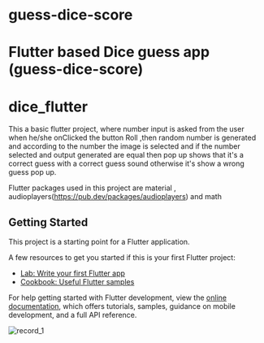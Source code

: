 # guess-dice-score
Flutter based Dice guess app
(guess-dice-score)
=======
# dice_flutter

This a basic flutter project, where number input is asked from the user when he/she onClicked the button Roll ,then random number is generated and according to the number the image is selected and if the number selected and output generated are equal then pop up shows that it's a correct guess with a correct guess sound otherwise it's show a wrong guess pop up.

Flutter packages used in this project are material , audioplayers(https://pub.dev/packages/audioplayers) and math

## Getting Started

This project is a starting point for a Flutter application.

A few resources to get you started if this is your first Flutter project:

- [Lab: Write your first Flutter app](https://docs.flutter.dev/get-started/codelab)
- [Cookbook: Useful Flutter samples](https://docs.flutter.dev/cookbook)

For help getting started with Flutter development, view the
[online documentation](https://docs.flutter.dev/), which offers tutorials,
samples, guidance on mobile development, and a full API reference.

 ![record_1](https://github.com/Balaji-spyder/guess-dice-score/assets/115569923/55117bb4-4d3d-4c8c-9ebe-1f03379cc908)
